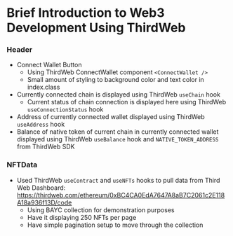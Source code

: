 # Brief Introduction to Web3 Development Using ThirdWeb

### Header

* Connect Wallet Button
  * Using ThirdWeb ConnectWallet component `<ConnectWallet />`
  * Small amount of styling to background color and text color in index.class
* Currently connected chain is displayed using ThirdWeb `useChain` hook
  * Current status of chain connection is displayed here using ThirdWeb `useConnectionStatus` hook
* Address of currently connected wallet displayed using ThirdWeb `useAddress` hook
* Balance of native token of current chain in currently connected wallet displayed using ThirdWeb `useBalance` hook and `NATIVE_TOKEN_ADDRESS` from ThirdWeb SDK

### NFTData

* Used ThirdWeb `useContract` and `useNFTs` hooks to pull data from Third Web Dashboard: https://thirdweb.com/ethereum/0xBC4CA0EdA7647A8aB7C2061c2E118A18a936f13D/code
  * Using BAYC collection for demonstration purposes
  * Have it displaying 250 NFTs per page
  * Have simple pagination setup to move through the collection

